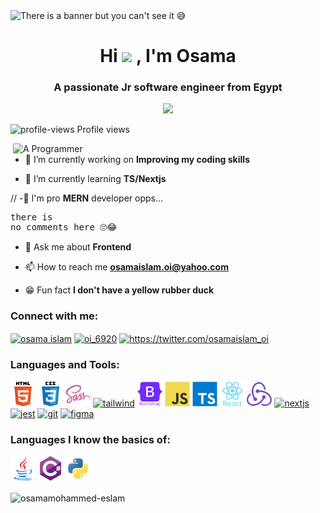 <img src="Don't look to my code 😡😂😂" alt="There is a banner but you can't see it 😅" width="100%" height="300"/>
<h1 align="center">Hi 
    <img src="https://media.giphy.com/media/hvRJCLFzcasrR4ia7z/giphy.gif" width="28">
, I'm Osama</h1>
<h3 align="center">A passionate Jr software engineer from Egypt</h3>
<p align="center">
  <a href="https://github.com/DenverCoder1/readme-typing-svg"><img src="https://readme-typing-svg.herokuapp.com/?lines=Frontend%20Developer;Always%20Learning%20New%20Things&font=Fira%20Code&center=true&width=440&height=45&color=363062&vCenter=true&size=22"></a>
</p> 

<p align="left"> <img src="https://komarev.com/ghpvc/?username=osamamohammed-eslam&label=Profile%20views&color=0e75b6&style=flat" alt="profile-views
Profile views" /> </p>
<img src="https://github.com/abhisheknaiidu/abhisheknaiidu/blob/master/code.gif?raw=true" alt="A Programmer" align="right" width="500" />



- 🔭 I’m currently working on **Improving my coding skills**

- 🌱 I’m currently learning **TS/Nextjs**

// -🥷  I'm pro **MERN** developer opps... <pre>there is no comments here 🙄😂</pre> 
  
- 💬 Ask me about **Frontend**

- 📫 How to reach me **osamaislam.oi@yahoo.com**

- 😁 Fun fact **I don't have a yellow rubber duck**

<h3 align="left">Connect with me:</h3>
<p align="left">
<a href="https://www.linkedin.com/in/osama-islam-6219a824b/" target="blank">    
    <img align="center" src="https://upload.wikimedia.org/wikipedia/commons/thumb/c/ca/LinkedIn_logo_initials.png/640px-LinkedIn_logo_initials.png" alt="osama islam" height="30" width="30" /></a>
<a href="https://instagram.com/oi_6920" target="blank">
   <img align="center" src="https://raw.githubusercontent.com/rahuldkjain/github-profile-readme-generator/master/src/images/icons/Social/instagram.svg" alt="oi_6920" height="30" width="40" /></a>
<a href="https://twitter.com/osamaIslam_oi" target="blank">
    <img align="center" src="https://upload.wikimedia.org/wikipedia/commons/thumb/5/53/X_logo_2023_original.svg/450px-X_logo_2023_original.svg.png" 
     alt="https://twitter.com/osamaislam_oi" height="30" width="30" /></a>
</p>

<h3 align="left">Languages and Tools:</h3> <p align="left"> 
<a href="https://www.w3.org/html/" target="_blank" rel="noreferrer">
    <img src="https://raw.githubusercontent.com/devicons/devicon/master/icons/html5/html5-original-wordmark.svg" alt="html5" width="40" height="40"/></a>
<a href="https://www.w3schools.com/css/" target="_blank" rel="noreferrer">
    <img src="https://raw.githubusercontent.com/devicons/devicon/master/icons/css3/css3-original-wordmark.svg" alt="css3" width="40" height="40"/></a>
<a href="https://sass-lang.com" target="_blank" rel="noreferrer"> 
    <img src="https://raw.githubusercontent.com/devicons/devicon/master/icons/sass/sass-original.svg" alt="sass" width="40" height="40"/></a>
<a href="https://tailwindcss.com/" target="_blank" rel="noreferrer">
    <img src="https://www.vectorlogo.zone/logos/tailwindcss/tailwindcss-icon.svg" alt="tailwind" width="40" height="40"/></a>
<a href="https://getbootstrap.com" target="_blank" rel="noreferrer">
    <img src="https://raw.githubusercontent.com/devicons/devicon/master/icons/bootstrap/bootstrap-plain-wordmark.svg" alt="bootstrap" width="40" height="40"/></a>
<a href="https://developer.mozilla.org/en-US/docs/Web/JavaScript" target="_blank" rel="noreferrer">
    <img src="https://raw.githubusercontent.com/devicons/devicon/master/icons/javascript/javascript-original.svg" alt="javascript" width="40" height="40"/></a>
<a href="https://www.typescriptlang.org/" target="_blank" rel="noreferrer"> 
    <img src="https://raw.githubusercontent.com/devicons/devicon/master/icons/typescript/typescript-original.svg" alt="typescript" width="40" height="40"/></a>
<a href="https://reactjs.org/" target="_blank" rel="noreferrer"> 
    <img src="https://raw.githubusercontent.com/devicons/devicon/master/icons/react/react-original-wordmark.svg" alt="react" width="40" height="40"/></a>
<a href="https://redux.js.org" target="_blank" rel="noreferrer"> 
   <img src="https://raw.githubusercontent.com/devicons/devicon/master/icons/redux/redux-original.svg" alt="redux" width="40" height="40"/></a>
<a href="https://nextjs.org/" target="_blank" rel="noreferrer">
    <img src="https://cdn.worldvectorlogo.com/logos/nextjs-2.svg" alt="nextjs" width="40" height="40"/></a>
<a href="https://jestjs.io" target="_blank" rel="noreferrer"> 
    <img src="https://www.vectorlogo.zone/logos/jestjsio/jestjsio-icon.svg" alt="jest" width="40" height="40"/></a>
<a href="https://git-scm.com/" target="_blank" rel="noreferrer">
    <img src="https://www.vectorlogo.zone/logos/git-scm/git-scm-icon.svg" alt="git" width="40" height="40"/></a>
<a href="https://www.figma.com/" target="_blank" rel="noreferrer">
    <img src="https://www.vectorlogo.zone/logos/figma/figma-icon.svg" alt="figma" width="40" height="40"/></a>
</p>

<h3 align="left">Languages I know the basics of:</h3>
<p align="left"> 
  <a href="https://www.java.com" target="_blank" rel="noreferrer">
    <img src="https://raw.githubusercontent.com/devicons/devicon/master/icons/java/java-original.svg" alt="java" width="40" height="40"/></a>
  <a href="https://www.w3schools.com/cs/" target="_blank" rel="noreferrer">  
    <img src="https://raw.githubusercontent.com/devicons/devicon/master/icons/csharp/csharp-original.svg" alt="csharp" width="40" height="40"/></a>  
  <a href="https://www.python.org" target="_blank" rel="noreferrer">   
    <img src="https://raw.githubusercontent.com/devicons/devicon/master/icons/python/python-original.svg" alt="python" width="40" height="40"/></a> 
</p>

<p><img align="center" src="https://github-readme-stats.vercel.app/api/top-langs?username=osamaIslam-oi&show_icons=true&locale=en&layout=compact" alt="osamamohammed-eslam" /></p>
